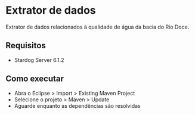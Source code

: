 # Extrator de dados
Extrator de dados relacionados à qualidade de água da bacia do Rio Doce.

## Requisitos
- Stardog Server 6.1.2

## Como executar
- Abra o Eclipse > Import > Existing Maven Project
- Selecione o projeto > Maven > Update
- Aguarde enquanto as dependências são resolvidas